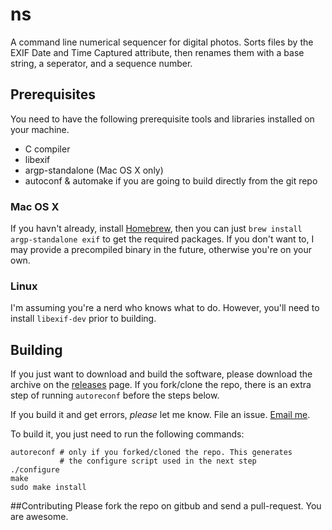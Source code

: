 # ns

A command line numerical sequencer for digital photos. Sorts files by the EXIF Date and Time Captured attribute, then renames them with a base string, a seperator, and a sequence number.

## Prerequisites
You need to have the following prerequisite tools and libraries installed on your machine.

 * C compiler
 * libexif
 * argp-standalone (Mac OS X only)
 * autoconf & automake if you are going to build directly from the git repo

### Mac OS X
If you havn't already, install [Homebrew](https://github.com/Homebrew/homebrew/wiki/Installation), then you can just `brew install argp-standalone exif` to get the required packages. If you don't want to, I may provide a precompiled binary in the future, otherwise you're on your own.
### Linux
I'm assuming you're a nerd who knows what to do. However, you'll need to install `libexif-dev` prior to building.
## Building
If you just want to download and build the software, please download the archive on the [releases](https://github.com/jaapie/ns/releases) page. If you fork/clone the repo, there is an extra step of running `autoreconf` before the steps below. 

If you build it and get errors, *please* let me know. File an issue. [Email me](mailto:me@jacobdegeling.com).

To build it, you just need to run the following commands:

    autoreconf # only if you forked/cloned the repo. This generates 
               # the configure script used in the next step
    ./configure
    make
    sudo make install

##Contributing
Please fork the repo on gitbub and send a pull-request. You are awesome.
